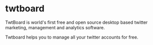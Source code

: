 # twtboard
TwtBoard is world's first free and open source desktop based twitter marketing, management and analytics software.

Twtboard helps you to manage all your twitter accounts for free.

